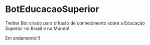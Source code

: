 # BotEducacaoSuperior
Twitter Bot criado para difusão de conhecimento sobre a Educação Superior no Brasil e no Mundo!

Em andamento!!!
